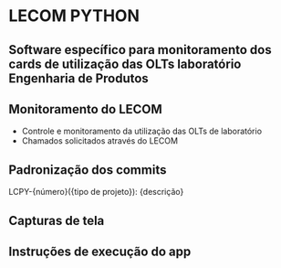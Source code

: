 # LECOM PYTHON
## Software específico para monitoramento dos cards de utilização das OLTs laboratório Engenharia de Produtos

## Monitoramento do LECOM
- Controle e monitoramento da utilização das OLTs de laboratório
- Chamados solicitados através do LECOM


## Padronização dos commits
LCPY-{número}({tipo de projeto}): {descrição}

## Capturas de tela 



## Instruções de execução do app